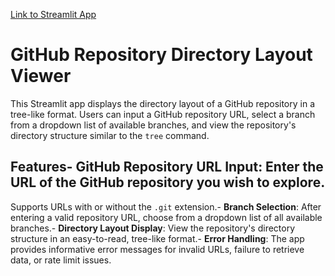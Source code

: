[Link to Streamlit App](https://git-repo-tree.streamlit.app/)
# GitHub Repository Directory Layout Viewer
 This Streamlit app displays the directory layout of a GitHub repository in a tree-like format. Users can input a GitHub 
repository URL, select a branch from a dropdown list of available branches, and view the repository's directory structure 
similar to the `tree` command.
## Features- **GitHub Repository URL Input**: Enter the URL of the GitHub repository you wish to explore. 
 Supports URLs with or without the `.git` extension.- **Branch Selection**: After entering a valid repository URL, choose from a dropdown list of all available branches.- **Directory Layout Display**: View the repository's directory structure in an easy-to-read, tree-like format.- **Error Handling**: The app provides informative error messages for invalid URLs, failure to retrieve data, or rate limit 
issues.

